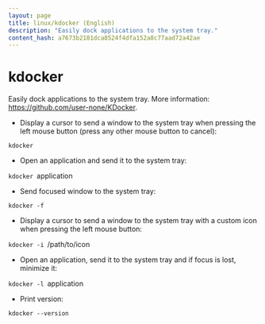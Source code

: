```yaml
---
layout: page
title: linux/kdocker (English)
description: "Easily dock applications to the system tray."
content_hash: a7673b2181dca8524f4dfa152a8c77aad72a42ae
---
```

# kdocker

Easily dock applications to the system tray.
More information: <https://github.com/user-none/KDocker>.

- Display a cursor to send a window to the system tray when pressing the left mouse button (press any other mouse button to cancel):

`kdocker`

- Open an application and send it to the system tray:

`kdocker `<span class="tldr-var badge badge-pill bg-dark-lm bg-white-dm text-white-lm text-dark-dm font-weight-bold">application</span>

- Send focused window to the system tray:

`kdocker -f`

- Display a cursor to send a window to the system tray with a custom icon when pressing the left mouse button:

`kdocker -i `<span class="tldr-var badge badge-pill bg-dark-lm bg-white-dm text-white-lm text-dark-dm font-weight-bold">/path/to/icon</span>

- Open an application, send it to the system tray and if focus is lost, minimize it:

`kdocker -l `<span class="tldr-var badge badge-pill bg-dark-lm bg-white-dm text-white-lm text-dark-dm font-weight-bold">application</span>

- Print version:

`kdocker --version`
